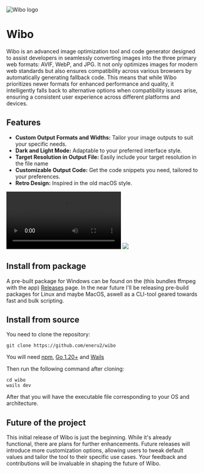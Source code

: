 <img src="https://raw.githubusercontent.com/eneru2/wibo/blob/main/.github/media/wibo_long_logo.png" alt="Wibo logo">

# Wibo
Wibo is an advanced image optimization tool and code generator designed to assist developers in seamlessly converting images into the three primary web formats: AVIF, WebP, and JPG. It not only optimizes images for modern web standards but also ensures compatibility across various browsers by automatically generating fallback code. This means that while Wibo prioritizes newer formats for enhanced performance and quality, it intelligently falls back to alternative options when compatibility issues arise, ensuring a consistent user experience across different platforms and devices.

## Features
- **Custom Output Formats and Widths:** Tailor your image outputs to suit your specific needs.
- **Dark and Light Mode:** Adaptable to your preferred interface style.
- **Target Resolution in Output File:** Easily include your target resolution in the file name
- **Customizable Output Code:** Get the code snippets you need, tailored to your preferences.
- **Retro Design:** Inspired in the old macOS style.

![Wibo in Action](https://raw.githubusercontent.com/eneru2/wibo/blob/main/.github/media/use_case.mp4)
<img src="https://fiverr-res.cloudinary.com/images/q_auto,f_auto/gigs/323177892/original/3847d47013299cce4970a6c881067a248f008ba4/create-a-cross-platform-desktop-application-for-you.png">

Install from package
-------------------
A pre-built package for Windows can be found on the (this bundles ffmpeg with the app)
[Releases](https://github.com/Eneru2/pixel-morph/releases/) page. In the near future I'll be releasing pre-build packages
for Linux and maybe MacOS, aswell as a CLI-tool geared towards fast and bulk scripting.

Install from source
-------------------
You need to clone the repository:
  ```
  git clone https://github.com/eneru2/wibo
  ```
You will need [npm](https://nodejs.org/en/download),
[Go 1.20+](https://go.dev/dl/) and
[Wails](https://wails.io/docs/gettingstarted/installation/)

Then run the following command after cloning:
  ```
  cd wibo
  wails dev
  ```
After that you will have the executable file corresponding to your OS and architecture.

Future of the project
--------------------
This initial release of Wibo is just the beginning. While it's already functional, there are plans for further enhancements. Future releases will introduce more customization options, allowing users to tweak default values and tailor the tool to their specific use cases. Your feedback and contributions will be invaluable in shaping the future of Wibo.